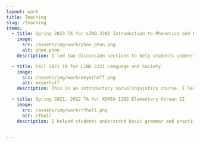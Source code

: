 ```yaml
---
layout: work
title: Teaching
slug: /teaching
items:
  - title: Spring 2023 TA for LING 3302 Introduction to Phonetics and Phonology
    image:
      src: /assets/img/work/phon_phon.png
      alt: phon_phon
    description: I led two discussion sections to help students understand the fundamental concepts in phonetics and phonology. I reviewed class materials, prepared them  for labs, and held exam review sessions.

  - title: Fall 2021 TA for LING 2221 Language and Society
    image:
      src: /assets/img/work/meyerhoff.png
      alt: meyerhoff
    description: This is an introductory sociolinguistics course. I led two sections focusing on introducing theoretical and technical concepts to students who are new to linguistics, and led discussions on how social factors interact with linguistic phenomena. 

  - title: Spring 2021, 2022 TA for KOREA 1102 Elementary Korean II
    image:
      src: /assets/img/work/rfhall.png
      alt: rfhall
    description: I helped students understand basic grammar and practice speaking in Korean in an undergraduate language course. 


---
```


<br />
<br />
